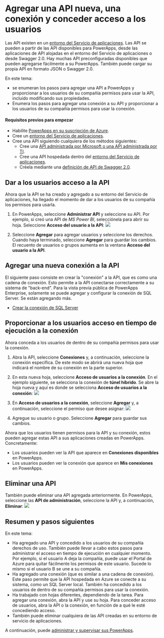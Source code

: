 <properties
	pageTitle="Agregar o crear una nueva API y otorgar permisos a usuarios en PowerApps | Microsoft Azure"
	description="Agregar, crear y configurar una nueva API, una conexión o perfil de conexión y conceder permisos y derechos con el acceso de usuario en el Portal de Azure"
	services=""
    suite="powerapps"
	documentationCenter="" 
	authors="MandiOhlinger"
	manager="dwrede"
	editor=""/>

<tags
   ms.service="powerapps"
   ms.devlang="na"
   ms.topic="article"
   ms.tgt_pltfrm="na"
   ms.workload="na" 
   ms.date="11/25/2015"
   ms.author="litran"/>


# Agregar una API nueva, una conexión y conceder acceso a los usuarios

Las API existen en un [entorno del Servicio de aplicaciones](powerapps-get-started-azure-portal.md). Las API se pueden a partir de las API disponibles para PowerApps, desde las aplicaciones de API alojadas en el entorno del Servicio de aplicaciones o desde Swagger 2.0. Hay muchas API preconfiguradas disponibles que pueden agregarse fácilmente a su PowerApps. También puede cargar su propia API en formato JSON o Swagger 2.0.

En este tema:

- se enumeran los pasos para agregar una API a PowerApps y proporcionar a los usuarios de su compañía permisos para usar la API, incluido modificando sus propiedades.
- Enumera los pasos para agregar una conexión a su API y proporcionar a los usuarios de su compañía permisos para usar la conexión.


#### Requisitos previos para empezar

- Habilite [PowerApps en su suscripción de Azure](powerapps-get-started-azure-portal.md).
- Cree un [entorno del Servicio de aplicaciones](powerapps-get-started-azure-portal.md).
- Cree una API siguiendo cualquiera de los métodos siguientes:  
	- Cree una [API administrada por Microsoft o una API administrada por TI](powerapps-register-from-available-apis.md).
	- Cree una API hospedada dentro del [entorno del Servicio de aplicaciones](powerapps-register-api-hosted-in-app-service.md).
	- Créela mediante una [definición de API de Swagger 2.0](powerapps-register-existing-api-from-api-definition.md).


## Dar a los usuarios acceso a la API
Ahora que la API se ha creado y agregado a su entorno del Servicio de aplicaciones, ha llegado el momento de dar a los usuarios de su compañía los permisos para usarla.

1. En PowerApps, seleccione **Administrar API** y seleccione su API. Por ejemplo, si creó una API de *MS Power BI*, selecciónela para abrir su hoja. Seleccione **Acceso del usuario a la API**: ![][1]  

2. Seleccione **Agregar** para agregar usuarios y seleccione los derechos. Cuando haya terminado, seleccione **Agregar** para guardar los cambios. El recuento de usuarios o grupos aumenta en la ventana **Acceso del usuario a la API**.


## Agregar una nueva conexión a la API
El siguiente paso consiste en crear la "conexión" a la API, que es como una cadena de conexión. Esto permite a la API conectarse correctamente a su sistema de "back-end". Para la vista previa pública de PowerApps Enterprise, solamente se puede agregar y configurar la conexión de SQL Server. Se están agregando más.

- [Crear la conexión de SQL Server](powerapps-create-api-sqlserver.md)

## Proporcionar a los usuarios acceso en tiempo de ejecución a la conexión
Ahora conceda a los usuarios de dentro de su compañía permisos para usar la conexión.

1. Abra la API, seleccione **Conexiones** y, a continuación, seleccione la conexión específica. De este modo se abrirá una nueva hoja que indicará el nombre de su conexión en la parte superior. 
2. En esta nueva hoja, seleccione **Acceso de usuarios a la conexión**. En el ejemplo siguiente, se selecciona la conexión de **túnel híbrido**. Se abre la hoja nueva y aquí es donde se selecciona **Acceso de usuarios a la conexión**: ![][2]
  
3. En **Acceso de usuarios a la conexión**, seleccione **Agregar** y, a continuación, seleccione el permiso que desee asignar: ![][3]
  
4. Agregue su usuario o grupo. Seleccione **Agregar** para guardar sus cambios.

Ahora que los usuarios tienen permisos para la API y su conexión, estos pueden agregar estas API a sus aplicaciones creadas en PowerApps. Concretamente:

- Los usuarios pueden ver la API que aparece en **Conexiones disponibles** en PowerApps.
- Los usuarios pueden ver la conexión que aparece en **Mis conexiones** en PowerApps.


## Eliminar una API
También puede eliminar una API agregada anteriormente. En PowerApps, seleccione las **API de administración**, seleccione la API y, a continuación, **Eliminar**: ![][4]


## Resumen y pasos siguientes
En este tema:

- Ha agregado una API y concedido a los usuarios de su compañía derechos de uso. También puede llevar a cabo estos pasos para administrar el acceso en tiempo de ejecución en cualquier momento. Por ejemplo, si el usuario A deja la compañía, puede usar el Portal de Azure para quitar fácilmente los permisos de este usuario. Sucede lo mismo si el usuario B se une a su compañía.
- Ha agregado una conexión (que es similar a una cadena de conexión). Este paso permite que la API hospedada en Azure se conecte a su sistema, como un SQL Server local. También ha concedido a los usuarios de dentro de su compañía permisos para usar la conexión. 
- Ha trabajado con hojas diferentes, dependiendo de la tarea. Para agregar una conexión, abra la API y use su hoja. Para conceder acceso de usuarios, abra la API o la conexión, en función de a qué le esté concediendo acceso. 
- También puede eliminar cualquiera de las API creadas en su entorno de servicio de aplicaciones.

A continuación, puede [administrar y supervisar sus PowerApps](powerapps-manage-monitor-usage.md).

[1]: ./media/powerapps-manage-api-connection-user-access/apiuseraccess.png
[2]: ./media/powerapps-manage-api-connection-user-access/connectionuseraccess.png
[3]: ./media/powerapps-manage-api-connection-user-access/selectpermission.png
[4]: ./media/powerapps-manage-api-connection-user-access/deleteapi.png

<!---HONumber=AcomDC_1203_2015-->